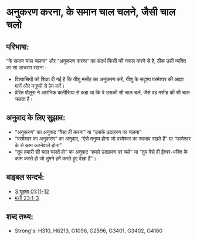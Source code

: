 # अनुकरण करना, के समान चाल चलने, जैसी चाल चलो #

## परिभाषा: ##

“के समान चाल चलना” और “अनुकरण करना” का संदर्भ किसी की नकल करने से है, ठीक उसी व्यक्ति का सा आचरण रखना।

* विश्वासियों को शिक्षा दी गई है कि यीशु मसीह का अनुकरण करें, यीशु के सदृश्य परमेश्वर की आज्ञा मानें और मनुष्यों से प्रेम करें।
* प्रेरित पौलुस ने आरंभिक कलीसिया से कहा था कि वे उसकी सी चाल चलें, जैसे वह मसीह की सी चाल चलता है।

## अनुवाद के लिए सुझाव: ##

* “अनुकरण” का अनुवाद “वैसा ही करना” या “उसके उदाहरण पर चलना”
* “परमेश्वर का अनुकरण” का अनुवाद, “ऐसे मनुष्य होना जो परमेश्वर का स्वभाव रखते हैं” या “परमेश्वर के से काम करनेवाले होना”
* “तुम हमारी सी चाल चलते हो” का अनुवाद “हमारे उदाहरण पर चले” या “तुम वैसे ही ईश्वर-भक्ति के काम करते हो जो तुमने हमें करते हुए देखा हैं”।

## बाइबल सन्दर्भ: ##

* [3 यूहन्ना 01:11-12](rc://hi/tn/help/3jn/01/11)
* [मत्ती 23:1-3](rc://hi/tn/help/mat/23/01)

## शब्द तथ्य: ##

* Strong's: H310, H6213, G1096, G2596, G3401, G3402, G4160
